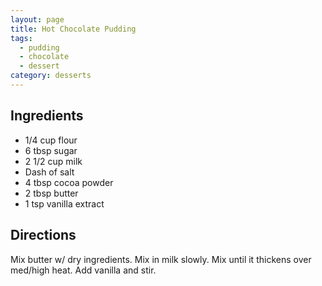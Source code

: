 ```yaml
---
layout: page
title: Hot Chocolate Pudding
tags:
  - pudding
  - chocolate
  - dessert
category: desserts
---
```


## Ingredients
* 1/4 cup flour
* 6 tbsp sugar
* 2 1/2 cup milk
* Dash of salt
* 4 tbsp cocoa powder
* 2 tbsp butter
* 1 tsp vanilla extract

## Directions
Mix butter w/ dry ingredients. Mix in milk slowly. Mix until it thickens over med/high heat. Add vanilla and stir.
